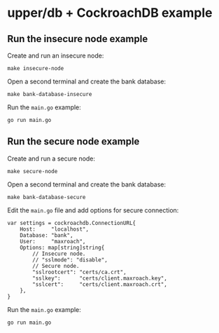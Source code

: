 # upper/db + CockroachDB example

## Run the insecure node example

Create and run an insecure node:

```
make insecure-node
```

Open a second terminal and create the bank database:

```
make bank-database-insecure
```

Run the `main.go` example:

```
go run main.go
```

## Run the secure node example

Create and run a secure node:

```
make secure-node
```

Open a second terminal and create the bank database:

```
make bank-database-secure
```

Edit the `main.go` file and add options for secure connection:

```
var settings = cockroachdb.ConnectionURL{
	Host:     "localhost",
	Database: "bank",
	User:     "maxroach",
	Options: map[string]string{
		// Insecure node.
		// "sslmode": "disable",
		// Secure node.
		"sslrootcert": "certs/ca.crt",
		"sslkey":      "certs/client.maxroach.key",
		"sslcert":     "certs/client.maxroach.crt",
	},
}
```

Run the `main.go` example:

```
go run main.go
```
